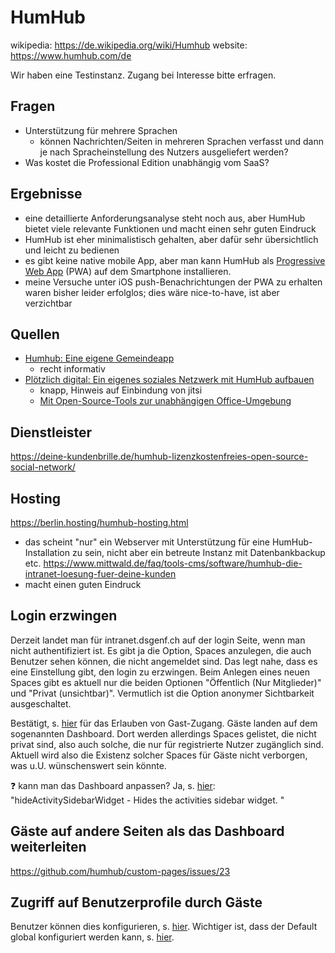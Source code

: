 # HumHub

wikipedia: https://de.wikipedia.org/wiki/Humhub
website: https://www.humhub.com/de

Wir haben eine Testinstanz. Zugang bei Interesse bitte erfragen.

## Fragen

- Unterstützung für mehrere Sprachen
  - können Nachrichten/Seiten in mehreren Sprachen verfasst und dann je nach Spracheinstellung des Nutzers ausgeliefert werden?
- Was kostet die Professional Edition unabhängig vom SaaS?

## Ergebnisse

- eine detaillierte Anforderungsanalyse steht noch aus, aber HumHub bietet viele relevante Funktionen und macht einen sehr guten Eindruck
- HumHub ist eher minimalistisch gehalten, aber dafür sehr übersichtlich und leicht zu bedienen
- es gibt keine native mobile App, aber man kann HumHub als [Progressive Web App](https://de.wikipedia.org/wiki/Progressive_Web_App) (PWA) auf dem Smartphone installieren.
- meine Versuche unter iOS push-Benachrichtungen der PWA zu erhalten waren bisher leider erfolglos; dies wäre nice-to-have, ist aber verzichtbar

## Quellen

- [Humhub: Eine eigene Gemeindeapp](https://gerhardbeck.de/humhub-eine-eigene-gemeindeapp/)
  - recht informativ
- [Plötzlich digital: Ein eigenes soziales Netzwerk mit HumHub aufbauen](https://so-geht-digital.de/ploetzlich-digital-ein-eigenes-soziales-netzwerk-mit-humhub-aufbauen/)
  - knapp, Hinweis auf Einbindung von jitsi
  - [Mit Open-Source-Tools zur unabhängigen Office-Umgebung](https://www.cloudcomputing-insider.de/mit-open-source-tools-zur-unabhaengigen-office-umgebung-a-950366/)


## Dienstleister

https://deine-kundenbrille.de/humhub-lizenzkostenfreies-open-source-social-network/
## Hosting

https://berlin.hosting/humhub-hosting.html
- das scheint "nur" ein Webserver mit Unterstützung für eine HumHub-Installation zu sein, nicht aber ein betreute Instanz mit Datenbankbackup etc.
https://www.mittwald.de/faq/tools-cms/software/humhub-die-intranet-loesung-fuer-deine-kunden
- macht einen guten Eindruck
## Login erzwingen

Derzeit landet man für intranet.dsgenf.ch auf der login Seite, wenn man nicht authentifiziert ist. Es gibt ja die Option, Spaces anzulegen, die auch Benutzer sehen können, die nicht angemeldet sind. Das legt nahe, dass es eine Einstellung gibt, den login zu erzwingen. Beim Anlegen eines neuen Spaces gibt es aktuell nur die beiden Optionen "Öffentlich (Nur Mitglieder)" und "Privat (unsichtbar)". Vermutlich ist die Option anonymer Sichtbarkeit ausgeschaltet. 

Bestätigt, s. [hier](https://docs.humhub.org/docs/user/user-management/) für das Erlauben von Gast-Zugang. Gäste landen auf dem sogenannten Dashboard. Dort werden allerdings Spaces gelistet, die nicht privat sind, also auch solche, die nur für registrierte Nutzer zugänglich sind. Aktuell wird also die Existenz solcher Spaces für  Gäste nicht verborgen, was u.U. wünschenswert sein könnte.

❓ kann man das Dashboard anpassen? Ja, s. [hier](https://docs.humhub.org/docs/admin/config-options/): "hideActivitySidebarWidget - Hides the activities sidebar widget. "

## Gäste auf andere Seiten als das Dashboard weiterleiten

https://github.com/humhub/custom-pages/issues/23

## Zugriff auf Benutzerprofile durch Gäste

Benutzer können dies konfigurieren, s. [hier](https://github.com/humhub/humhub/issues/787). Wichtiger ist, dass der Default global konfiguriert werden kann, s. [hier](https://docs.humhub.org/docs/user/user-management/).
